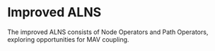 # Improved ALNS
The improved ALNS consists of Node Operators and Path Operators, exploring opportunities for MAV coupling.
